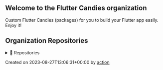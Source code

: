 ## Welcome to the Flutter Candies organization

Custom Flutter Candies (packages) for you to build your Flutter app easily. Enjoy it!

## Organization Repositories

<details><summary>📖 Repositories</summary>

| Name | Description | Stars | Latest Commit |
| ---- | --- | ----------- | ------------- |
| [issue_template_yaml](https://github.com/flutter-fix-something/issue_template_yaml) | <no description> | 6 | 2023-02-17T07:14:09Z |
| [flutter_asset_generator](https://github.com/flutter-fix-something/flutter_asset_generator) | Generate an R file for mapping all assets. Supports preview of image. | 1 | 2023-04-19T08:56:51Z |
| [github.dart](https://github.com/flutter-fix-something/github.dart) | GitHub Client Library for Dart | 0 | 2019-10-18T08:49:27Z |
| [Test_Travis_CI](https://github.com/flutter-fix-something/Test_Travis_CI) | <no description> | 0 | 2020-01-19T08:44:17Z |
| [ff_annotation_route](https://github.com/flutter-fix-something/ff_annotation_route) | Provide route generator to create route map quickly by annotations. | 0 | 2020-04-08T00:51:04Z |
| [flutter_photo_manager](https://github.com/flutter-fix-something/flutter_photo_manager) | <no description> | 0 | 2021-10-18T09:26:59Z |
| [rebase-history](https://github.com/flutter-fix-something/rebase-history) | <no description> | 0 | 2020-04-15T03:19:52Z |
| [test_files](https://github.com/flutter-fix-something/test_files) | <no description> | 0 | 2020-04-29T07:06:56Z |
| [TestOutImageInPages](https://github.com/flutter-fix-something/TestOutImageInPages) | <no description> | 0 | 2020-07-13T02:34:19Z |
| [ffi_learn](https://github.com/flutter-fix-something/ffi_learn) | <no description> | 0 | 2020-12-03T04:28:29Z |
| [big_data_store](https://github.com/flutter-fix-something/big_data_store) | <no description> | 0 | 2020-12-02T09:21:56Z |
| [workflow_yml_template](https://github.com/flutter-fix-something/workflow_yml_template) | <no description> | 0 | 2023-02-12T05:28:57Z |
| [auto-label-action](https://github.com/flutter-fix-something/auto-label-action) | <no description> | 0 | 2023-02-20T05:46:53Z |
| [dio](https://github.com/flutter-fix-something/dio) | A powerful HTTP package for Dart/Flutter, which supports Global settings, Interceptors, FormData, Aborting and canceling a request, Files uploading and downloading, Requests timeout, Custom adapters, etc. | 0 | 2023-02-24T03:54:08Z |
| [ActionTestRepo1](https://github.com/flutter-fix-something/ActionTestRepo1) | 用来测试Action的功能 | 0 | 2023-02-24T09:08:05Z |
| [TestAction](https://github.com/flutter-fix-something/TestAction) | <no description> | 0 | 2023-03-13T12:11:10Z |
| [PubErrorReport](https://github.com/flutter-fix-something/PubErrorReport) | <no description> | 0 | 2023-03-31T12:01:58Z |
| [run-issue-as-shell](https://github.com/flutter-fix-something/run-issue-as-shell) | <no description> | 0 | 2023-04-04T06:50:46Z |


</details>

Created on 2023-08-27T13:06:31+00:00 by [action](https://github.com/CaiJingLong/action-org-repo-list.git)

